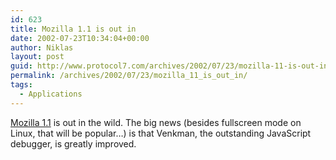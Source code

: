 ```yaml
---
id: 623
title: Mozilla 1.1 is out in
date: 2002-07-23T10:34:04+00:00
author: Niklas
layout: post
guid: http://www.protocol7.com/archives/2002/07/23/mozilla-11-is-out-in/
permalink: /archives/2002/07/23/mozilla_11_is_out_in/
tags:
  - Applications
---
```

<div class='microid-4a5510ff80952b2d614c82716f81f7cb667cc126'>
  <p>
    <a href="http://www.mozilla.org/releases/mozilla1.1b/">Mozilla 1.1</a> is out in the wild. The big news (besides fullscreen mode on Linux, that will be popular&#8230;) is that Venkman, the outstanding JavaScript debugger, is greatly improved.
  </p>
</div>